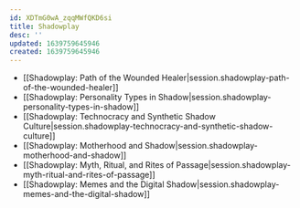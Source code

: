 ```yaml
---
id: XDTmG0wA_zqqMWfQKD6si
title: Shadowplay
desc: ''
updated: 1639759645946
created: 1639759645946
---
```


- [[Shadowplay:  Path of the Wounded Healer|session.shadowplay-path-of-the-wounded-healer]]
- [[Shadowplay:  Personality Types in Shadow|session.shadowplay-personality-types-in-shadow]]
- [[Shadowplay:  Technocracy and Synthetic Shadow Culture|session.shadowplay-technocracy-and-synthetic-shadow-culture]]
- [[Shadowplay:  Motherhood and Shadow|session.shadowplay-motherhood-and-shadow]]
- [[Shadowplay:  Myth, Ritual, and Rites of Passage|session.shadowplay-myth-ritual-and-rites-of-passage]]
- [[Shadowplay:  Memes and the Digital Shadow|session.shadowplay-memes-and-the-digital-shadow]]
